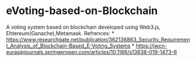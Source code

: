 # eVoting-based-on-Blockchain
   A voting system based on blockchain developed using Web3.js, Ehtereum(Ganache),Metamask.
Refrences:
    * https://www.researchgate.net/publication/362136863_Security_Requirement_Analysis_of_Blockchain-Based_E-Voting_Systems
    * https://jwcn-eurasipjournals.springeropen.com/articles/10.1186/s13638-019-1473-6
